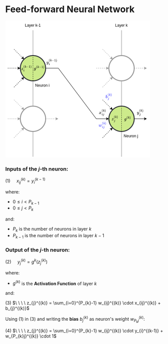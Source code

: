 # Feed-forward Neural Network

![Neurons Connection](./resources/images/g_ffn_fig00.png)

### Inputs of the $j$-th neuron:

(1) $\ \ \ \ x_{ij}^{(k)} = y_{i}^{(k-1)}$

where:

- $0 \leq i \lt P_{k-1}$
- $0 \leq j \lt P_{k}$

and:

- $P_{k}$ is the number of neurons in layer $k$
- $P_{k-1}$ is the number of neurons in layer $k-1$


### Output of the $j$-th neuron:

(2) $\ \ \ \ y_{j}^{(k)} = g^{k}(z_{j}^{(k)})$

where:

- $g^{(k)}$ is the **Activation Function** of layer $k$

and:

(3) $\ \ \ \ z_{j}^{(k)} = \sum_{i=0}^{P_{k}-1} w_{ij}^{(k)} \cdot x_{ij}^{(k)} + b_{j}^{(k)}$

Using (1) in (3) and writing the **bias** $b_{j}^{(k)}$ as neuron's weight $w_{P_{k}j}^{(k)}$:

(4) $\ \ \ \ z_{j}^{(k)} = \sum_{i=0}^{P_{k}-1} w_{ij}^{(k)} \cdot y_{i}^{(k-1)} + w_{P_{k}j}^{(k)} \cdot 1$